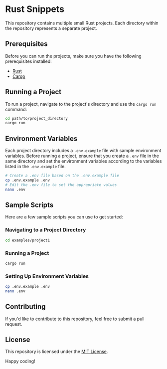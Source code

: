 # Rust Snippets

This repository contains multiple small Rust projects. Each directory within the repository represents a separate project.

## Prerequisites

Before you can run the projects, make sure you have the following prerequisites installed:

- [Rust](https://www.rust-lang.org/tools/install)
- [Cargo](https://doc.rust-lang.org/cargo/getting-started/installation.html)

## Running a Project

To run a project, navigate to the project's directory and use the `cargo run` command:

```sh
cd path/to/project_directory
cargo run
```

## Environment Variables

Each project directory includes a `.env.example` file with sample environment variables. Before running a project, ensure that you create a `.env` file in the same directory and set the environment variables according to the variables listed in the `.env.example` file.

```sh
# Create a .env file based on the .env.example file
cp .env.example .env
# Edit the .env file to set the appropriate values
nano .env
```

## Sample Scripts

Here are a few sample scripts you can use to get started:

### Navigating to a Project Directory

```sh
cd examples/project1
```

### Running a Project

```sh
cargo run
```

### Setting Up Environment Variables

```sh
cp .env.example .env
nano .env
```

## Contributing

If you'd like to contribute to this repository, feel free to submit a pull request. 

## License

This repository is licensed under the [MIT License](LICENSE).

Happy coding!